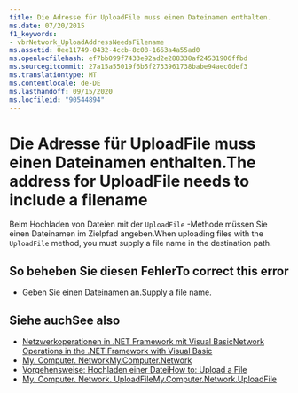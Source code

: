 ```yaml
---
title: Die Adresse für UploadFile muss einen Dateinamen enthalten.
ms.date: 07/20/2015
f1_keywords:
- vbrNetwork_UploadAddressNeedsFilename
ms.assetid: 0ee11749-0432-4ccb-8c08-1663a4a55ad0
ms.openlocfilehash: ef7bb099f7433e92ad2e288338af24531906ffbd
ms.sourcegitcommit: 27a15a55019f6b5f2733961738babe94aec0def3
ms.translationtype: MT
ms.contentlocale: de-DE
ms.lasthandoff: 09/15/2020
ms.locfileid: "90544894"
---
```

# <a name="the-address-for-uploadfile-needs-to-include-a-filename"></a><span data-ttu-id="0f2f7-102">Die Adresse für UploadFile muss einen Dateinamen enthalten.</span><span class="sxs-lookup"><span data-stu-id="0f2f7-102">The address for UploadFile needs to include a filename</span></span>
<span data-ttu-id="0f2f7-103">Beim Hochladen von Dateien mit der `UploadFile` -Methode müssen Sie einen Dateinamen im Zielpfad angeben.</span><span class="sxs-lookup"><span data-stu-id="0f2f7-103">When uploading files with the `UploadFile` method, you must supply a file name in the destination path.</span></span>  
  
## <a name="to-correct-this-error"></a><span data-ttu-id="0f2f7-104">So beheben Sie diesen Fehler</span><span class="sxs-lookup"><span data-stu-id="0f2f7-104">To correct this error</span></span>  
  
- <span data-ttu-id="0f2f7-105">Geben Sie einen Dateinamen an.</span><span class="sxs-lookup"><span data-stu-id="0f2f7-105">Supply a file name.</span></span>  
  
## <a name="see-also"></a><span data-ttu-id="0f2f7-106">Siehe auch</span><span class="sxs-lookup"><span data-stu-id="0f2f7-106">See also</span></span>

- <span data-ttu-id="0f2f7-107">[Netzwerkoperationen in .NET Framework mit Visual Basic](/previous-versions/visualstudio/visual-studio-2010/ms172756(v=vs.100))</span><span class="sxs-lookup"><span data-stu-id="0f2f7-107">[Network Operations in the .NET Framework with Visual Basic](/previous-versions/visualstudio/visual-studio-2010/ms172756(v=vs.100))</span></span>
- [<span data-ttu-id="0f2f7-108">My. Computer. Network</span><span class="sxs-lookup"><span data-stu-id="0f2f7-108">My.Computer.Network</span></span>](xref:Microsoft.VisualBasic.Devices.Network)
- [<span data-ttu-id="0f2f7-109">Vorgehensweise: Hochladen einer Datei</span><span class="sxs-lookup"><span data-stu-id="0f2f7-109">How to: Upload a File</span></span>](../developing-apps/programming/computer-resources/how-to-upload-a-file.md)
- [<span data-ttu-id="0f2f7-110">My. Computer. Network. UploadFile</span><span class="sxs-lookup"><span data-stu-id="0f2f7-110">My.Computer.Network.UploadFile</span></span>](xref:Microsoft.VisualBasic.Devices.Network.UploadFile%2A)
